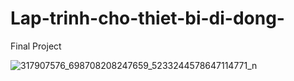 # Lap-trinh-cho-thiet-bi-di-dong-
Final Project

![317907576_698708208247659_5233244578647114771_n](https://user-images.githubusercontent.com/71594219/236720334-ca3458fb-7e61-4762-8fc5-54e3e130a812.png)
